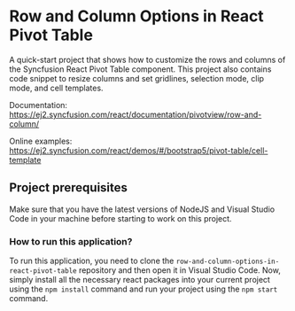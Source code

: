 # Row and Column Options in React Pivot Table

A quick-start project that shows how to customize the rows and columns of the Syncfusion React Pivot Table component. This project also contains code snippet to resize columns and set gridlines, selection mode, clip mode, and cell templates.

Documentation: https://ej2.syncfusion.com/react/documentation/pivotview/row-and-column/

Online examples: https://ej2.syncfusion.com/react/demos/#/bootstrap5/pivot-table/cell-template

## Project prerequisites

Make sure that you have the latest versions of NodeJS and Visual Studio Code in your machine before starting to work on this project.

### How to run this application?

To run this application, you need to clone the `row-and-column-options-in-react-pivot-table` repository and then open it in Visual Studio Code. Now, simply install all the necessary react packages into your current project using the `npm install` command and run your project using the `npm start` command.
